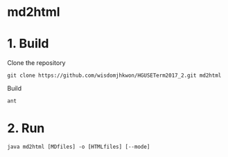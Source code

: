 # md2html

# 1. Build

Clone the repository

    git clone https://github.com/wisdomjhkwon/HGUSETerm2017_2.git md2html
    
Build

    ant
    
# 2. Run

    java md2html [MDfiles] -o [HTMLfiles] [--mode]
    
